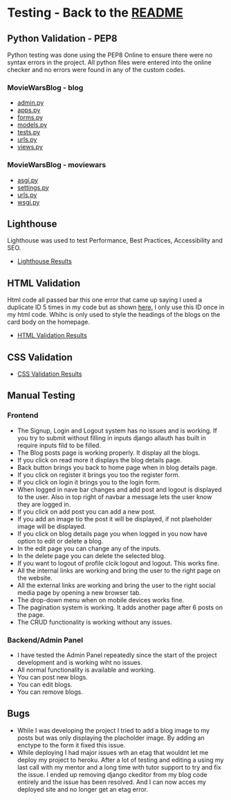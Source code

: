 # Testing - Back to the [README](README.md)

## Python Validation - PEP8
Python testing was done using the PEP8 Online to ensure there were no syntax errors in the project. All python files were entered into the online checker and no errors were found in any of the custom codes.

### MovieWarsBlog - blog
* [admin.py](./assets/testme/blog-pep8-admin.png)
* [apps.py](./assets/testme/blog-pep8-apps.png)
* [forms.py](./assets/testme/blog-pep8-forms.png)
* [models.py](./assets/testme/blog-pep8-models.png)
* [tests.py](./assets/testme/blog-pep8-tests.png)
* [urls.py](./assets/testme/blog-pep8-urls.png)
* [views.py](./assets/testme/blog-pep8-views.png)

### MovieWarsBlog - moviewars
* [asgi.py](./assets/testme/moviewars-pep8-asgi.png)
* [settings.py](./assets/testme/moviewars-pep8-settings.png)
* [urls.py](./assets/testme/moviewars-pep8-urls.png)
* [wsgi.py](./assets/testme/moviewars-pep8-wsgi.png)

## Lighthouse
Lighthouse was used to test Performance, Best Practices, Accessibility and SEO. 

* [Lighthouse Results](./assets/testme/lighthouse-results.png)

## HTML Validation
Html code all passed bar this one error that came up saying I used a duplicate ID 5 times in my code but as shown [here.](./assets/testme/html-check-info.png) 
I only use this ID once in my html code. Whihc is only used to style the headings of the blogs on the card body on the homepage.

* [HTML Validation Results](./assets/testme/html-check.png)

## CSS Validation

* [CSS Validation Results](./assets/testme/css-check.png)

## Manual Testing

### Frontend
* The Signup, Login and Logout system has no issues and is working. If you try to submit without filling in inputs django allauth has built in require inputs fild to be filled.
* The Blog posts page is working properly. It display all the blogs.
* If you click on read more it displays the blog details page.
* Back button brings you back to home page when in blog details page.
* If you click on register it brings you too the register form.
* If you click on login it brings you to the login form.
* When logged in nave bar changes and add post and logout is displayed to the user. Also in top right of navbar a message lets the user know they are logged in.
* If you click on add post you can add a new post.
* If you add an image tio the post it will be displayed, if not plaeholder image will be displayed.
* If you click on blog details page you when logged in you now have option to edit or delete a blog.
* In the edit page you can change any of the inputs.
* In the delete page you can delete the selected blog.
* If you want to logout of profile clcik logout and logout. This works fine.
* All the internal links are working and bring the user to the right page on the website.
* All the external links are working and bring the user to the right social media page by opening a new browser tab.
* The drop-down menu when on mobile devices works fine.
* The pagination system is working. It adds another page after 6 posts on the page.
* The CRUD functionality is working without any issues.

### Backend/Admin Panel
* I have tested the Admin Panel repeatedly since the start of the project development and is working wiht no issues.
* All normal functionality is available and working.
* You can post new blogs.
* You can edit blogs.
* You can remove blogs.

## Bugs

* While I was developing the project I tried to add a blog image to my posts but was only displaying the placholder image. By adding an enctype to the form it fixed this issue. 
* While deploying I had major issues wth an etag that wouldnt let me deploy my project to heroku. After a lot of testing and editing a using my last call with my mentor and a long 
time with tutor support to try and fix the issue. I ended up removing django ckeditor from my blog code entirely and the issue has been resolved. And I can now acces my deployed site and no longer get an etag error.